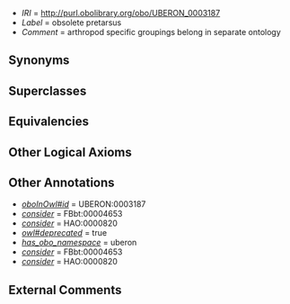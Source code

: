  * *IRI* = http://purl.obolibrary.org/obo/UBERON_0003187
 * *Label* = obsolete pretarsus
 * *Comment* = arthropod specific groupings belong in separate ontology

## Synonyms


## Superclasses


## Equivalencies


## Other Logical Axioms


## Other Annotations

 * *[oboInOwl#id](../../id/oboInOwl#id.md)* = UBERON:0003187
 * *[consider](../../er/oboInOwl#consider.md)* = FBbt:00004653
 * *[consider](../../er/oboInOwl#consider.md)* = HAO:0000820
 * *[owl#deprecated](../../ed/owl#deprecated.md)* = true
 * *[has_obo_namespace](../../ce/oboInOwl#hasOBONamespace.md)* = uberon
 * *[consider](../../er/oboInOwl#consider.md)* = FBbt:00004653
 * *[consider](../../er/oboInOwl#consider.md)* = HAO:0000820

## External Comments

